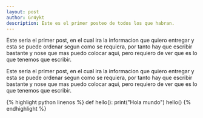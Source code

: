 ```yaml
--- 
layout: post 
author: Gr4ykt
description: Este es el primer posteo de todos los que habran.
---
```


Este seria el primer post, en el cual ira la informacion que quiero entregar y esta se puede ordenar segun como se requiera, por tanto hay que escribir bastante y nose que mas puedo colocar aqui, pero requiero de ver que es lo que tenemos que escribir.

Este seria el primer post, en el cual ira la informacion que quiero entregar y esta se puede ordenar segun como se requiera, por tanto hay que escribir bastante y nose que mas puedo colocar aqui, pero requiero de ver que es lo que tenemos que escribir.

{% highlight python linenos %}
def hello():
  print("Hola mundo")
hello()
{% endhighlight %}